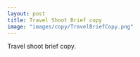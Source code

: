 ```yaml
---
layout: post
title: Travel Shoot Brief copy
image: "images/copy/TravelBriefCopy.png"
---
```

Travel shoot brief copy.
